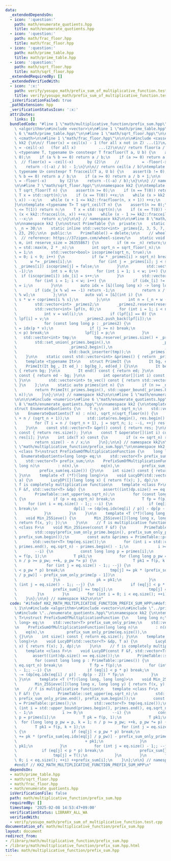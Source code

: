 ```yaml
---
data:
  _extendedDependsOn:
  - icon: ':question:'
    path: math/enumerate_quotients.hpp
    title: math/enumerate_quotients.hpp
  - icon: ':question:'
    path: math/frac_floor.hpp
    title: math/frac_floor.hpp
  - icon: ':question:'
    path: math/prime_table.hpp
    title: math/prime_table.hpp
  - icon: ':question:'
    path: math/sqrt_floor.hpp
    title: math/sqrt_floor.hpp
  _extendedRequiredBy: []
  _extendedVerifiedWith:
  - icon: ':x:'
    path: verify/yosupo_math/prefix_sum_of_multiplicative_function.test.cpp
    title: verify/yosupo_math/prefix_sum_of_multiplicative_function.test.cpp
  _isVerificationFailed: true
  _pathExtension: hpp
  _verificationStatusIcon: ':x:'
  attributes:
    links: []
  bundledCode: "#line 1 \"math/multiplicative_function/prefix_sum.hpp\"\n\n\n\n#include\
    \ <algorithm>\n#include <vector>\n\n#line 1 \"math/prime_table.hpp\"\n\n\n\n#line\
    \ 6 \"math/prime_table.hpp\"\n\n#line 1 \"math/sqrt_floor.hpp\"\n\n\n\n#include\
    \ <cmath>\n\n#line 1 \"math/frac_floor.hpp\"\n\n\n\n#include <cassert>\n\nnamespace\
    \ kk2 {\n\n// floor(x) = ceil(x) - 1 (for all x not in Z) ...(1)\n// floor(x)\
    \ = -ceil(-x)   (for all x)          ...(2)\n\n// return floor(a / b)\ntemplate\
    \ <typename T, typename U> constexpr T fracfloor(T a, U b) {\n    assert(b !=\
    \ 0);\n    if (a % b == 0) return a / b;\n    if (a >= 0) return a / b;\n\n  \
    \  // floor(x) = -ceil(-x)      by (2)\n    //          = -floor(-x) - 1 by (1)\n\
    \    return -((-a) / b) - 1;\n}\n\n// return ceil(a / b)\ntemplate <typename T,\
    \ typename U> constexpr T fracceil(T a, U b) {\n    assert(b != 0);\n    if (a\
    \ % b == 0) return a / b;\n    if (a >= 0) return a / b + 1;\n\n    // ceil(x)\
    \ = -floor(-x)      by (2)\n    return -((-a) / b);\n}\n\n} // namespace kk2\n\
    \n\n#line 7 \"math/sqrt_floor.hpp\"\n\nnamespace kk2 {\n\ntemplate <typename T>\
    \ T sqrt_floor(T n) {\n    assert(n >= 0);\n    if (n == T(0)) return 0;\n   \
    \ T x = std::sqrt(n);\n    if (x == T(0)) ++x;\n    while (x > kk2::fracfloor(n,\
    \ x)) --x;\n    while (x + 1 <= kk2::fracfloor(n, x + 1)) ++x;\n    return x;\n\
    }\n\ntemplate <typename T> T sqrt_ceil(T n) {\n    assert(n >= 0);\n    if (n\
    \ <= T(1)) return n;\n    T x = std::sqrt(n);\n    if (x == T(0)) ++x;\n    while\
    \ (x < kk2::fracceil(n, x)) ++x;\n    while (x - 1 >= kk2::fracceil(n, x - 1))\
    \ --x;\n    return x;\n}\n\n} // namespace kk2\n\n\n#line 8 \"math/prime_table.hpp\"\
    \n\nnamespace kk2 {\n\nstruct PrimeTable {\n  private:\n    static inline int\
    \ _n = 30;\n    static inline std::vector<int> _primes{2, 3, 5, 7, 11, 13, 17,\
    \ 23, 29};\n\n  public:\n    PrimeTable() = delete;\n\n    // wheel sieve\n  \
    \  // reference: https://37zigen.com/wheel-sieve/\n    static void set_upper(int\
    \ m, int reserve_size = 26355867) {\n        if (m <= _n) return;\n        _n\
    \ = std::max(m, 2 * _n);\n        int sqrt_n = sqrt_floor(_n);\n        int w\
    \ = 1;\n        std::vector<bool> iscoprime(sqrt_n, true);\n        for (int i\
    \ = 0; i < 9; i++) {\n            if (w * _primes[i] > sqrt_n) break;\n      \
    \      w *= _primes[i];\n            for (int j = _primes[i]; j < sqrt_n; j +=\
    \ _primes[i]) iscoprime[j] = false;\n        }\n\n        std::vector<int> idx_(w,\
    \ -1);\n        int s = 0;\n        for (int i = 1; i < w; i++) {\n          \
    \  if (iscoprime[i]) idx_[i] = s++;\n        }\n        std::vector<int> coprimes(s);\n\
    \        for (int i = 1; i < w; i++) {\n            if (idx_[i] != -1) coprimes[idx_[i]]\
    \ = i;\n        }\n\n        auto idx = [&](long long x) -> long long {\n    \
    \        if (idx_[x % w] == -1) return -1;\n            return x / w * s + idx_[x\
    \ % w];\n        };\n\n        auto val = [&](int i) {\n            return i /\
    \ s * w + coprimes[i % s];\n        };\n\n        int n = (_n + w - 1) / w * s;\n\
    \        std::vector<int> _primes2;\n        _primes2.reserve(reserve_size);\n\
    \        std::vector<int> lpf(n, 0);\n        for (int i = 1; i < n; i++) {\n\
    \            int v = val(i);\n            if (lpf[i] == 0) {\n               \
    \ lpf[i] = v;\n                _primes2.push_back(lpf[i]);\n            }\n\n\
    \            for (const long long p : _primes2) {\n                long long j\
    \ = idx(p * v);\n                if (j >= n) break;\n                if (lpf[i]\
    \ < p) break;\n                lpf[j] = p;\n            }\n        }\n\n     \
    \   std::vector<int> tmp;\n        tmp.reserve(_primes.size() + _primes2.size());\n\
    \        std::set_union(_primes.begin(),\n                       _primes.end(),\n\
    \                       _primes2.begin(),\n                       _primes2.end(),\n\
    \                       std::back_inserter(tmp));\n        _primes = std::move(tmp);\n\
    \    }\n\n    static const std::vector<int> &primes() { return _primes; }\n\n\
    \    template <typename It>\n    struct PrimeIt {\n        It bg, ed;\n\n    \
    \    PrimeIt(It bg_, It ed_) : bg(bg_), ed(ed_) {}\n\n        It begin() const\
    \ { return bg; }\n\n        It end() const { return ed; }\n\n        int size()\
    \ const { return ed - bg; }\n\n        int operator[](int i) const { return bg[i];\
    \ }\n\n        std::vector<int> to_vec() const { return std::vector<int>(bg, ed);\
    \ }\n    };\n\n    static auto primes(int n) {\n        if (n >= _n) set_upper(n);\n\
    \        return PrimeIt(_primes.begin(), std::upper_bound(_primes.begin(), _primes.end(),\
    \ n));\n    }\n};\n\n} // namespace kk2\n\n\n#line 1 \"math/enumerate_quotients.hpp\"\
    \n\n\n\n#include <numeric>\n#line 6 \"math/enumerate_quotients.hpp\"\n\n#line\
    \ 8 \"math/enumerate_quotients.hpp\"\n\nnamespace kk2 {\n\ntemplate <class T>\n\
    struct EnumerateQuotients {\n    T n;\n    int sqrt_n;\n    std::vector<T> res;\n\
    \n    EnumerateQuotients(T n) : n(n), sqrt_n(sqrt_floor(n)) {\n        res.resize(sqrt_n\
    \ + n / (sqrt_n + 1));\n        std::iota(res.begin(), res.begin() + sqrt_n, 1);\n\
    \        for (T i = n / (sqrt_n + 1), j = sqrt_n; i; --i, ++j) res[j] = n / i;\n\
    \    }\n\n    const std::vector<T> &get() const { return res; }\n\n    int size()\
    \ const { return res.size(); }\n\n    const T &operator[](int i) const { return\
    \ res[i]; }\n\n    int idx(T x) const {\n        if (x <= sqrt_n) return x - 1;\n\
    \        return size() - n / x;\n    }\n};\n\n} // namespace kk2\n\n\n#line 9\
    \ \"math/multiplicative_function/prefix_sum.hpp\"\n\nnamespace kk2 {\n\ntemplate\
    \ <class T>\nstruct PrefixSumOfMultiplicationFunction {\n    long long n;\n  \
    \  EnumerateQuotients<long long> eq;\n    std::vector<T> prefix_sum_only_prime;\n\
    \    std::vector<T> prefix_sum;\n\n    PrefixSumOfMultiplicationFunction(long\
    \ long n)\n        : n(n),\n          eq(n),\n          prefix_sum_only_prime(eq.size()),\n\
    \          prefix_sum(eq.size()) {}\n\n    int size() const { return eq.size();\
    \ }\n\n    template <T (*f)(long long)>\n    void LucyDP(std::vector<T> &dp, T\
    \ a) {\n        LucyDP([](long long x) { return f(x); }, dp);\n    }\n\n    //\
    \ f is completely multiplicative function\n    template <class F>\n    void LucyDP(const\
    \ F &f, std::vector<T> &dp) {\n        assert((int)dp.size() == eq.size());\n\
    \        PrimeTable::set_upper(eq.sqrt_n);\n        for (const long long p : PrimeTable::primes())\
    \ {\n            if (p > eq.sqrt_n) break;\n            T fp = f(p);\n       \
    \     for (int i = eq.size() - 1;; --i) {\n                if (eq[i] < p * p)\
    \ break;\n                dp[i] -= (dp[eq.idx(eq[i] / p)] - dp[p - 2]) * fp;\n\
    \            }\n        }\n    }\n\n    template <T (*f)(long long, long long)>\n\
    \    void Min_25Sieve() {\n        Min_25Sieve([](long long x, long long y) {\
    \ return f(x, y); });\n    }\n\n    // f is multiplicative function\n    template\
    \ <class F>\n    void Min_25Sieve(const F &f) {\n        PrimeTable::set_upper(eq.sqrt_n);\n\
    \        std::copy(prefix_sum_only_prime.begin(), prefix_sum_only_prime.end(),\
    \ prefix_sum.begin());\n        const auto &primes = PrimeTable::primes();\n \
    \       std::vector<T> tmp(eq.size());\n        for (int i = std::upper_bound(primes.begin(),\
    \ primes.end(), eq.sqrt_n) - primes.begin() - 1;\n             i >= 0;\n     \
    \        --i) {\n            const long long p = primes[i];\n            T pk\
    \ = f(p, 1);\n            T pk1;\n            for (long long p_pw = p, k = 1;\
    \ n / p >= p_pw; ++k, p_pw *= p) {\n                T pk1 = f(p, k + 1);\n   \
    \             for (int j = eq.size() - 1;; --j) {\n                    if (eq[j]\
    \ < p_pw * p) break;\n                    tmp[j] += pk * (prefix_sum[eq.idx(eq[j]\
    \ / p_pw)] - prefix_sum_only_prime[p - 1])\n                              + pk1;\n\
    \                }\n                pk = pk1;\n            }\n            for\
    \ (int j = eq.size() - 1;; --j) {\n                if (eq[j] < p * p) break;\n\
    \                prefix_sum[j] += tmp[j];\n                tmp[j] = T();\n   \
    \         }\n        }\n        for (int i = 0; i < eq.size(); ++i) ++prefix_sum[i];\n\
    \    }\n};\n\n} // namespace kk2\n\n\n"
  code: "#ifndef KK2_MATH_MULTIPLICATIVE_FUNCTION_PREFIX_SUM_HPP\n#define KK2_MATH_MULTIPLICATIVE_FUNCTION_PREFIX_SUM_HPP\
    \ 1\n\n#include <algorithm>\n#include <vector>\n\n#include \"../prime_table.hpp\"\
    \n#include \"../enumerate_quotients.hpp\"\n\nnamespace kk2 {\n\ntemplate <class\
    \ T>\nstruct PrefixSumOfMultiplicationFunction {\n    long long n;\n    EnumerateQuotients<long\
    \ long> eq;\n    std::vector<T> prefix_sum_only_prime;\n    std::vector<T> prefix_sum;\n\
    \n    PrefixSumOfMultiplicationFunction(long long n)\n        : n(n),\n      \
    \    eq(n),\n          prefix_sum_only_prime(eq.size()),\n          prefix_sum(eq.size())\
    \ {}\n\n    int size() const { return eq.size(); }\n\n    template <T (*f)(long\
    \ long)>\n    void LucyDP(std::vector<T> &dp, T a) {\n        LucyDP([](long long\
    \ x) { return f(x); }, dp);\n    }\n\n    // f is completely multiplicative function\n\
    \    template <class F>\n    void LucyDP(const F &f, std::vector<T> &dp) {\n \
    \       assert((int)dp.size() == eq.size());\n        PrimeTable::set_upper(eq.sqrt_n);\n\
    \        for (const long long p : PrimeTable::primes()) {\n            if (p >\
    \ eq.sqrt_n) break;\n            T fp = f(p);\n            for (int i = eq.size()\
    \ - 1;; --i) {\n                if (eq[i] < p * p) break;\n                dp[i]\
    \ -= (dp[eq.idx(eq[i] / p)] - dp[p - 2]) * fp;\n            }\n        }\n   \
    \ }\n\n    template <T (*f)(long long, long long)>\n    void Min_25Sieve() {\n\
    \        Min_25Sieve([](long long x, long long y) { return f(x, y); });\n    }\n\
    \n    // f is multiplicative function\n    template <class F>\n    void Min_25Sieve(const\
    \ F &f) {\n        PrimeTable::set_upper(eq.sqrt_n);\n        std::copy(prefix_sum_only_prime.begin(),\
    \ prefix_sum_only_prime.end(), prefix_sum.begin());\n        const auto &primes\
    \ = PrimeTable::primes();\n        std::vector<T> tmp(eq.size());\n        for\
    \ (int i = std::upper_bound(primes.begin(), primes.end(), eq.sqrt_n) - primes.begin()\
    \ - 1;\n             i >= 0;\n             --i) {\n            const long long\
    \ p = primes[i];\n            T pk = f(p, 1);\n            T pk1;\n          \
    \  for (long long p_pw = p, k = 1; n / p >= p_pw; ++k, p_pw *= p) {\n        \
    \        T pk1 = f(p, k + 1);\n                for (int j = eq.size() - 1;; --j)\
    \ {\n                    if (eq[j] < p_pw * p) break;\n                    tmp[j]\
    \ += pk * (prefix_sum[eq.idx(eq[j] / p_pw)] - prefix_sum_only_prime[p - 1])\n\
    \                              + pk1;\n                }\n                pk =\
    \ pk1;\n            }\n            for (int j = eq.size() - 1;; --j) {\n     \
    \           if (eq[j] < p * p) break;\n                prefix_sum[j] += tmp[j];\n\
    \                tmp[j] = T();\n            }\n        }\n        for (int i =\
    \ 0; i < eq.size(); ++i) ++prefix_sum[i];\n    }\n};\n\n} // namespace kk2\n\n\
    #endif // KK2_MATH_MULTIPLICATIVE_FUNCTION_PREFIX_SUM_HPP\n"
  dependsOn:
  - math/prime_table.hpp
  - math/sqrt_floor.hpp
  - math/frac_floor.hpp
  - math/enumerate_quotients.hpp
  isVerificationFile: false
  path: math/multiplicative_function/prefix_sum.hpp
  requiredBy: []
  timestamp: '2025-02-08 14:53:47+09:00'
  verificationStatus: LIBRARY_ALL_WA
  verifiedWith:
  - verify/yosupo_math/prefix_sum_of_multiplicative_function.test.cpp
documentation_of: math/multiplicative_function/prefix_sum.hpp
layout: document
redirect_from:
- /library/math/multiplicative_function/prefix_sum.hpp
- /library/math/multiplicative_function/prefix_sum.hpp.html
title: math/multiplicative_function/prefix_sum.hpp
---
```

